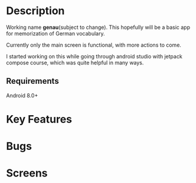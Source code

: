 # Description 
Working name **genau**(subject to change). This hopefully will be a basic app for memorization of German vocabulary. 

Currently only the main screen is functional, with more actions to come. 

I started working on this while going through android studio with jetpack compose course, which was quite helpful in many ways. 
## Requirements
Android 8.0+

# Key Features 
# Bugs
# Screens
